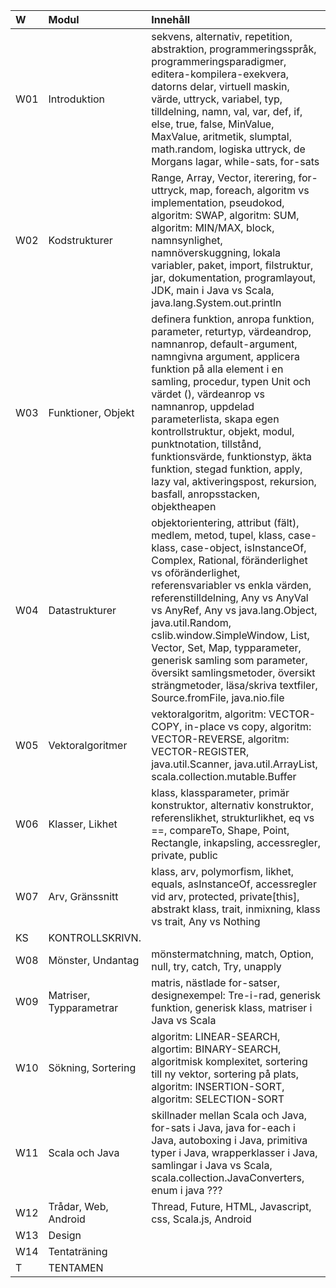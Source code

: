 | W   | Modul                   | Innehåll |
|:----|:------------------------|:--|
| W01 | Introduktion            | sekvens, alternativ, repetition, abstraktion, programmeringsspråk, programmeringsparadigmer, editera-kompilera-exekvera, datorns delar, virtuell maskin, värde, uttryck, variabel, typ, tilldelning, namn, val, var, def, if, else, true, false, MinValue, MaxValue, aritmetik, slumptal, math.random, logiska uttryck, de Morgans lagar, while-sats, for-sats |
| W02 | Kodstrukturer           | Range, Array, Vector, iterering, for-uttryck, map, foreach, algoritm vs implementation, pseudokod, algoritm: SWAP, algoritm: SUM, algoritm: MIN/MAX, block, namnsynlighet, namnöverskuggning, lokala variabler, paket, import, filstruktur, jar, dokumentation, programlayout, JDK, main i Java vs Scala, java.lang.System.out.println |
| W03 | Funktioner, Objekt      | definera funktion, anropa funktion, parameter, returtyp, värdeandrop, namnanrop, default-argument, namngivna argument, applicera funktion på alla element i en samling, procedur, typen Unit och värdet (), värdeanrop vs namnanrop, uppdelad parameterlista, skapa egen kontrollstruktur, objekt, modul, punktnotation, tillstånd, funktionsvärde, funktionstyp, äkta funktion, stegad funktion, apply, lazy val, aktiveringspost, rekursion, basfall, anropsstacken, objektheapen |
| W04 | Datastrukturer          | objektorientering, attribut (fält), medlem, metod, tupel, klass, case-klass, case-object, isInstanceOf, Complex, Rational, föränderlighet vs oföränderlighet, referensvariabler vs enkla värden, referenstilldelning, Any vs AnyVal vs AnyRef, Any vs java.lang.Object, java.util.Random, cslib.window.SimpleWindow, List, Vector, Set, Map, typparameter, generisk samling som parameter, översikt samlingsmetoder, översikt strängmetoder, läsa/skriva textfiler, Source.fromFile, java.nio.file |
| W05 | Vektoralgoritmer        | vektoralgoritm, algoritm: VECTOR-COPY, in-place vs copy, algoritm: VECTOR-REVERSE, algoritm: VECTOR-REGISTER, java.util.Scanner, java.util.ArrayList, scala.collection.mutable.Buffer |
| W06 | Klasser, Likhet         | klass, klassparameter, primär konstruktor, alternativ konstruktor, referenslikhet, strukturlikhet, eq vs ==, compareTo, Shape, Point, Rectangle, inkapsling, accessregler, private, public |
| W07 | Arv, Gränssnitt         | klass, arv, polymorfism, likhet, equals, asInstanceOf, accessregler vid arv, protected, private[this], abstrakt klass, trait, inmixning, klass vs trait, Any vs Nothing |
| KS  | KONTROLLSKRIVN.         |  |
| W08 | Mönster, Undantag       | mönstermatchning, match, Option, null, try, catch, Try, unapply |
| W09 | Matriser, Typparametrar | matris, nästlade for-satser, designexempel: Tre-i-rad, generisk funktion, generisk klass, matriser i Java vs Scala |
| W10 | Sökning, Sortering      | algoritm: LINEAR-SEARCH, algortim: BINARY-SEARCH, algoritmisk komplexitet, sortering till ny vektor, sortering på plats, algoritm: INSERTION-SORT, algoritm: SELECTION-SORT |
| W11 | Scala och Java          | skillnader mellan Scala och Java, for-sats i Java, java for-each i Java, autoboxing i Java, primitiva typer i Java, wrapperklasser i Java, samlingar i Java vs Scala, scala.collection.JavaConverters, enum i java ??? |
| W12 | Trådar, Web, Android    | Thread, Future, HTML, Javascript, css, Scala.js, Android |
| W13 | Design                  |  |
| W14 | Tentaträning            |  |
| T   | TENTAMEN                |  |